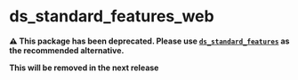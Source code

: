 # ds_standard_features_web

**⚠️ This package has been deprecated. Please use [`ds_standard_features`](https://pub.dev/packages/ds_standard_features) as the recommended alternative.**


**This will be removed in the next release**

